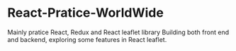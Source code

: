# React-Pratice-WorldWide
Mainly pratice React, Redux and React leaflet library
Building both front end and backend, exploring some features in React leaflet.

